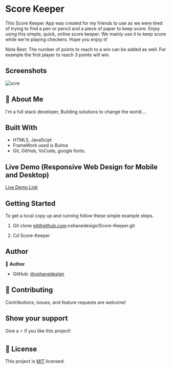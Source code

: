 # Score Keeper
This Score Keeper App was created for my friends to use as we were tired of trying to find a pen or pencil and a piece of paper to keep score. Enjoy using this simple, quick, online score keeper. We mainly use it to keep score while we're playing checkers. Hope you enjoy it!

Note Best: 
The number of points to reach to a win can be added as well. For example the first player to reach 3 points will win.

## Screenshots
![scre](https://user-images.githubusercontent.com/40554384/181339890-19cd345a-26eb-4e1e-8b52-089174594f06.JPG)



## 🚀 About Me
I'm a full stack developer, Building solutions to change the world....


## Built With

- HTML5, JavaScipt
- FrameWork used is Bulma
- Git, GitHub, VsCode, google fonts.

## Live Demo (Responsive Web Design for Mobile and Desktop)

[Live Demo Link](https://ocrearyy.github.io/Score-Keeper/)


## Getting Started

To get a local copy up and running follow these simple example steps.

1. Git clone git@github.com:oshanedesign/Score-Keeper.git

2. Cd Score-Keeper


## Author

👤 **Author**

- GitHub: [@oshanedesign](https://github.com/oshanedesign)


## 🤝 Contributing

Contributions, issues, and feature requests are welcome!


## Show your support

Give a ⭐️ if you like this project!


## 📝 License

This project is [MIT](./MIT.md) licensed.




